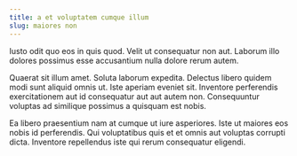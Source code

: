 ```yaml
---
title: a et voluptatem cumque illum
slug: maiores non
---
```


Iusto odit quo eos in quis quod. Velit ut consequatur non aut. Laborum illo dolores possimus esse accusantium nulla dolore rerum autem.

Quaerat sit illum amet. Soluta laborum expedita. Delectus libero quidem modi sunt aliquid omnis ut. Iste aperiam eveniet sit. Inventore perferendis exercitationem aut id consequatur aut aut autem non. Consequuntur voluptas ad similique possimus a quisquam est nobis.

Ea libero praesentium nam at cumque ut iure asperiores. Iste ut maiores eos nobis id perferendis. Qui voluptatibus quis et et omnis aut voluptas corrupti dicta. Inventore repellendus iste qui rerum consequatur eligendi.
